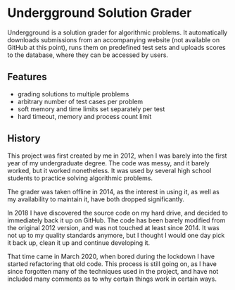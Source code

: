 # Undergground Solution Grader

Undergground is a solution grader for algorithmic problems.
It automatically downloads submissions from an accompanying
website (not available on GitHub at this point), runs them
on predefined test sets and uploads scores to the database,
where they can be accessed by users.

## Features

* grading solutions to multiple problems
* arbitrary number of test cases per problem
* soft memory and time limits set separately per test
* hard timeout, memory and process count limit

## History

This project was first created by me in 2012, when I was
barely into the first year of my undergraduate degree.
The code was messy, and it barely worked, but it worked
nonetheless. It was used by several high school students
to practice solving algorithmic problems.

The grader was taken offline in 2014, as the interest
in using it, as well as my availability to maintain it,
have both dropped significantly.

In 2018 I have discovered the source code on my hard drive,
and decided to immediately back it up on GitHub. The code
has been barely modified from the original 2012 version,
and was not touched at least since 2014. It was not up
to my quality standards anymore, but I thought I would
one day pick it back up, clean it up and continue developing it.

That time came in March 2020, when bored during the lockdown
I have started refactoring that old code. This process
is still going on, as I have since forgotten many of the
techniques used in the project, and have not included many
comments as to why certain things work in certain ways.